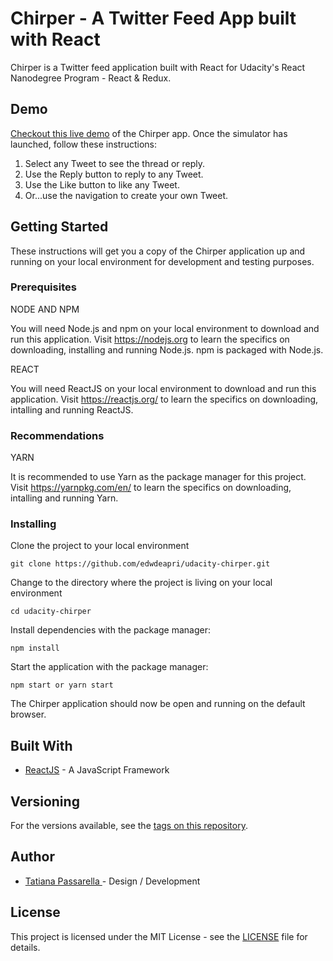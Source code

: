 # Chirper - A Twitter Feed App built with React

Chirper is a Twitter feed application built with React for Udacity's React Nanodegree Program - React & Redux.

## Demo

[Checkout this live demo](https://xrn98x9w2w.codesandbox.io/) of the Chirper app. Once the simulator has launched, follow these instructions:

1. Select any Tweet to see the thread or reply.
2. Use the Reply button to reply to any Tweet.
3. Use the Like button to like any Tweet.
4. Or...use the navigation to create your own Tweet.

## Getting Started

These instructions will get you a copy of the Chirper application up and running on your local environment for development and testing purposes.

### Prerequisites

NODE AND NPM

You will need Node.js and npm on your local environment to download and run this application. Visit https://nodejs.org to learn the specifics on downloading, installing and running Node.js. npm is packaged with Node.js.

REACT

You will need ReactJS on your local environment to download and run this application. Visit https://reactjs.org/ to learn the specifics on downloading, intalling and running ReactJS.

### Recommendations

YARN

It is recommended to use Yarn as the package manager for this project. Visit https://yarnpkg.com/en/ to learn the specifics on downloading, intalling and running Yarn.

### Installing

Clone the project to your local environment

```
git clone https://github.com/edwdeapri/udacity-chirper.git
```

Change to the directory where the project is living on your local environment

```
cd udacity-chirper
```

Install dependencies with the package manager:

```
npm install
```

Start the application with the package manager:

```
npm start or yarn start
```

The Chirper application should now be open and running on the default browser.

## Built With

- [ReactJS](https://reactjs.org/) - A JavaScript Framework

## Versioning

For the versions available, see the [tags on this repository](https://github.com/edwdeapri/udacity-chirper).

## Author

- [Tatiana Passarella ](https://github.com/tatiana-passarella) - Design / Development

## License

This project is licensed under the MIT License - see the [LICENSE](./LICENSE) file for details.